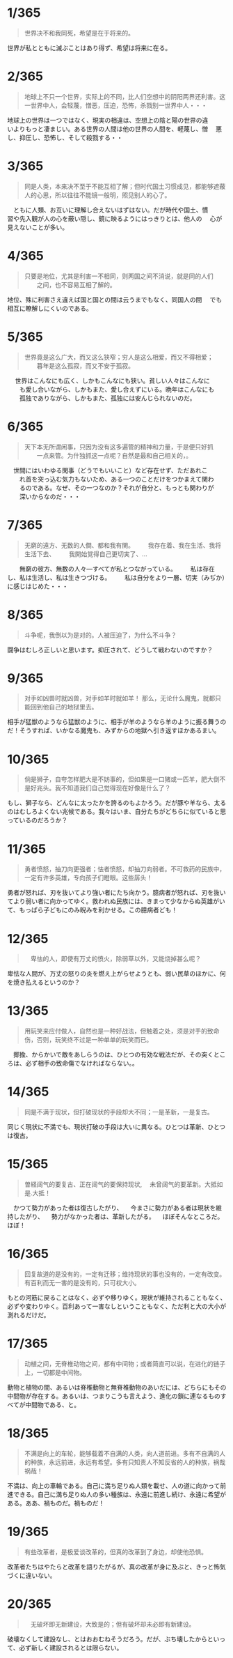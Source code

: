 ﻿
# 1/365
> 世界决不和我同死，希望是在于将来的。

世界が私とともに滅ぶことはあり得ず、希望は将来に在る。

# 2/365
> 地球上不只一个世界，实际上的不同，比人们空想中的阴阳两界还利害。这一世界中人，会轻蔑，憎恶，压迫，恐怖，杀戮别一世界中人・・・

  地球上の世界は一つではなく、現実の相違は、空想上の陰と陽の世界の違　
　いよりもっと凄まじい。ある世界の人間は他の世界の人間を、軽蔑し、憎
　悪し、抑圧し、恐怖し、そして殺戮する・・
　
# 3/365
> 同是人类，本来决不至于不能互相了解；但时代国土习惯成见，都能够遮蔽人的心思，所以往往不能镜一般明，照见别人的心了。

　ともに人類、お互いに理解し合えないはずはない。だが時代や国土、慣　　
　習や先入観が人の心を蔽い隠し、鏡に映るようにはっきりとは、他人の
　心が見えないことが多い。
　
# 4/365
> 只要是地位，尤其是利害一不相同，则两国之间不消说，就是同的人们
　　之间，也不容易互相了解的。

地位、殊に利害さえ違えば国と国との間は云うまでもなく、同国人の間
　でも相互に瞭解しにくいのである。
　
# 5/365
> 世界竟是这么广大，而又这么狭窄；穷人是这么相爱，而又不得相爱；
　　暮年是这么孤寂，而又不安于孤寂。

　 世界はこんなにも広く、しかもこんなにも狭い。貧しい人々はこんなに
　　も愛し合いながら、しかもまた、愛し合えずにいる。晩年はこんなにも
　　孤独でありながら、しかもまた、孤独には安んじられないのだ。
　　
# 6/365
> 天下本无所谓闲事，只因为没有这多遍管的精神和力量，于是便只好抓
　　一点来管。为什独抓这一点呢？自然是最和自己相关的，。

　世間にはいわゆる閑事（どうでもいいこと）など存在せず、ただあれこ
　　れ首を突っ込む気力もないため、ある一つのことだけをつかまえて関わ
　　るのである。なぜ、その一つなのか？それが自分と、もっとも関わりが
　　深いからなのだ・・・
　　
# 7/365
> 无窮的遠方、无数的人僴、都和我有関。
　　我存在着、我在生活、我将生活下去、
　　我開始覚得自己更切実了、…

　　無窮の彼方、無数の人々―すべてが私とつながっている。
　　私は存在し、私は生活し、私は生きつづける。
　　私は自分をより一層、切実（みぢか）に感じはじめた・・・
　　
# 8/365
> 斗争呢，我倒以为是对的。人被压迫了，为什么不斗争？

闘争はむしろ正しいと思います。抑圧されて、どうして戦わないのですか？

# 9/365
> 对手如凶兽时就凶兽，对手如羊时就如羊！ 那么，无论什么魔鬼，就都只能回到他自己的地狱里去。

相手が猛獣のようなら猛獣のように、相手が羊のようなら羊のように振る舞うのだ！そうすれば、いかなる魔鬼も、みずからの地獄へ引き返すほかあるまい。

# 10/365
> 倘是狮子，自夸怎样肥大是不妨事的，但如果是一口猪或一匹羊，肥大倒不是好兆头。我不知道我们自己觉得现在好像是什么了？

もし、獅子なら、どんなに太ったかを誇るのもよかろう。だが豚や羊なら、太るのはむしろよくない兆候である。我々はいま、自分たちがどちらに似ていると思っているのだろうか？

# 11/365
> 勇者愤怒，抽刀向更强者；怯者愤怒，却抽刀向弱者。不可救药的民族中，一定有许多英雄，专向孩子们瞪眼。这些孱头！

勇者が怒れば、刃を抜いてより強い者にたち向かう。臆病者が怒れば、刃を抜いてより弱い者に向かってゆく。救われぬ民族には、きまって少なからぬ英雄がいて、もっぱら子どもにのみ睨みを利かせる。この臆病者ども！

# 12/365
> 　卑怯的人，即使有万丈的愤火，除弱草以外，又能烧掉甚么呢？　

卑怯な人間が、万丈の怒りの炎を燃え上がらせようとも、弱い民草のほかに、何を焼き払えるというのか？

# 13/365
> 用玩笑来应付做人，自然也是一种好战法，但触着之处，须是对手的致命伤，否则，玩笑终不过是一种单单的玩笑而已。
　

　揶揄、からかいで敵をあしらうのは、ひとつの有効な戦法だが、その突くところは、必ず相手の致命傷でなければならない。。
　
# 14/365
> 同是不满于现状，但打破现状的手段却大不同；一是革新，一是复古。

同じく現状に不満でも、現状打破の手段は大いに異なる。ひとつは革新、ひとつは復古。

# 15/365
> 曽経阔气的要复古、正在阔气的要保持现状,
　未曾阔气的要革新。大抵如是.大抵！
　

　かつて勢力があった者は復古したがり、
　今まさに勢力がある者は現状を維持したがり、
　勢力がなかった者は、革新したがる。
　ほぼそんなところだ。ほぼ！
　
# 16/365
> 回复故道的是没有的，一定有迁移；维持现状的事也没有的，一定有改变。有百利而无一害的是没有的，只可权大小。

もとの河筋に戻ることはなく、必ずや移りゆく。現状が維持されることもなく、必ずや変わりゆく。百利あって一害なしということもなく、ただ利と大の大小が測れるだけだ。

# 17/365
> 动植之间，无脊椎动物之间，都有中间物；或者简直可以说，在进化的链子上，一切都是中间物。

動物と植物の間、あるいは脊椎動物と無脊椎動物のあいだには、どちらにもその中間物が存在する。あるいは、つまりこうも言えよう、進化の鎖に連なるものすべてが中間物である、と。

# 18/365
> 不满是向上的车轮，能够载着不自满的人类，向人道前进。多有不自满的人的种族，永远前进，永远有希望。多有只知责人不知反省的人的种族，祸哉祸哉！

不満は、向上の車輪である。自己に満ち足りぬ人類を載せ、人の道に向かって前進できる。自己に満ち足りぬ人の多い種族は、永遠に前進し続け、永遠に希望がある。ああ、禍ものだ。禍ものだ！

# 19/365
> 有些改革者，是极爱谈改革的，但真的改革到了身边，却使他恐惧。

改革者たちはやたらと改革を語りたがるが、真の改革が身に及ぶと、きっと怖気づくに違いない。

# 20/365
> 　无破坏即无新建设，大致是的；但有破坏却未必即有新建设。

破壊なくして建設なし、とはおおむねそうだろう。だが、ぶち壊したからといって、必ず新しく建設されるとは限らない。
